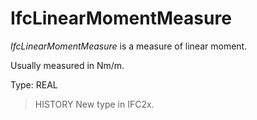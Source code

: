 # IfcLinearMomentMeasure

_IfcLinearMomentMeasure_ is a measure of linear moment.

Usually measured in Nm/m.

Type: REAL

> HISTORY  New type in IFC2x.
